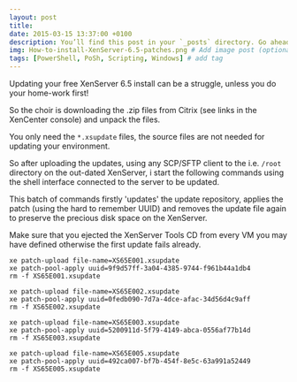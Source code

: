 ```yaml
---
layout: post
title: 
date: 2015-03-15 13:37:00 +0100
description: You’ll find this post in your `_posts` directory. Go ahead and edit it and re-build the site to see your changes. # Add post description (optional)
img: How-to-install-XenServer-6.5-patches.png # Add image post (optional)
tags: [PowerShell, PoSh, Scripting, Windows] # add tag
---
```

Updating your free XenServer 6.5 install can be a struggle, unless you do your home-work first!

So the choir is downloading the .zip files from Citrix (see links in the XenCenter console) and unpack the files.

You only need the ```*.xsupdate``` files, the source files are not needed for updating your environment.

So after uploading the updates, using any SCP/SFTP client to the i.e. ```/root``` directory on the out-dated XenServer, i start the following commands using the shell interface connected to the server to be updated.

This batch of commands firstly 'updates' the update repository, applies the patch (using the hard to remember UUID) and removes the update file again to preserve the precious disk space on the XenServer.

Make sure that you ejected the XenServer Tools CD from every VM you may have defined otherwise the first update fails already.

```
xe patch-upload file-name=XS65E001.xsupdate
xe patch-pool-apply uuid=9f9d57ff-3a04-4385-9744-f961b44a1db4
rm -f XS65E001.xsupdate

xe patch-upload file-name=XS65E002.xsupdate
xe patch-pool-apply uuid=0fedb090-7d7a-4dce-afac-34d56d4c9aff
rm -f XS65E002.xsupdate

xe patch-upload file-name=XS65E003.xsupdate
xe patch-pool-apply uuid=5200911d-5f79-4149-abca-0556af77b14d
rm -f XS65E003.xsupdate

xe patch-upload file-name=XS65E005.xsupdate
xe patch-pool-apply uuid=492ca007-bf7b-454f-8e5c-63a991a52449
rm -f XS65E005.xsupdate
```